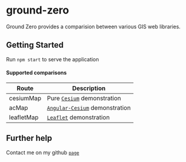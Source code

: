 # ground-zero

Ground Zero provides a comparision between various GIS web libraries.

## Getting Started

Run `npm start` to serve the application

#### Supported comparisons

| Route            | Description                                            |
|------------------|-----------------------------------------------------------------------------|
| cesiumMap        | Pure [`Cesium`](https://cesiumjs.org/) demonstration                        |
| acMap            | [`Angular-Cesium`](https://github.com/TGFTech/angular-cesium) demonstration |
| leafletMap       | [`Leaflet`](https://leafletjs.com/examples.html) demonstration              |


## Further help

Contact me on my github [`page`](https://github.com/mykels/)
